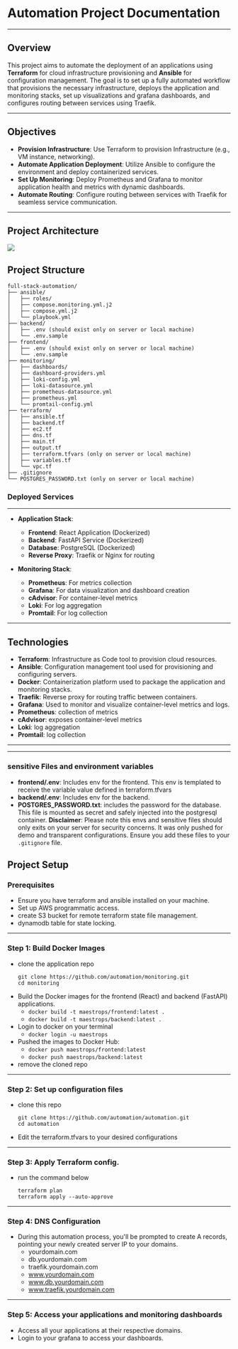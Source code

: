 # Automation Project Documentation

---

## Overview

This project aims to automate the deployment of an applications using **Terraform** for cloud infrastructure provisioning and **Ansible** for configuration management. The goal is to set up a fully automated workflow that provisions the necessary infrastructure, deploys the application and monitoring stacks, set up visualizations and grafana dashboards, and configures routing between services using Traefik.

---

## Objectives

- **Provision Infrastructure**: Use Terraform to provision Infrastructure (e.g., VM instance, networking).
- **Automate Application Deployment**: Utilize Ansible to configure the environment and deploy containerized services.
- **Set Up Monitoring**: Deploy Prometheus and Grafana to monitor application health and metrics with dynamic dashboards.
- **Automate Routing**: Configure routing between services with Traefik for seamless service communication.

---

## Project Architecture
<img src=".asset/architect.png">

## Project Structure
```
full-stack-automation/
├── ansible/
│   ├── roles/
│   ├── compose.monitoring.yml.j2
│   ├── compose.yml.j2
│   └── playbook.yml
├── backend/
│   ├── .env (should exist only on server or local machine)
│   └── .env.sample
├── frontend/
│   ├── .env (should exist only on server or local machine)
│   └── .env.sample
├── monitoring/
│   ├── dashboards/
│   ├── dashboard-providers.yml
│   ├── loki-config.yml
│   ├── loki-datasource.yml
│   ├── prometheus-datasource.yml
│   ├── prometheus.yml
│   └── promtail-config.yml
├── terraform/
│   ├── ansible.tf
│   ├── backend.tf
│   ├── ec2.tf
│   ├── dns.tf
│   ├── main.tf
│   ├── output.tf
│   ├── terraform.tfvars (only on server or local machine)
│   ├── variables.tf
│   └── vpc.tf
├── .gitignore
└── POSTGRES_PASSWORD.txt (only on server or local machine)
```

### Deployed Services
---
- **Application Stack**:  
  - **Frontend**: React Application (Dockerized)
  - **Backend**: FastAPI Service (Dockerized)
  - **Database**: PostgreSQL (Dockerized)
  - **Reverse Proxy**: Traefik or Nginx for routing
  
- **Monitoring Stack**:  
  - **Prometheus**: For metrics collection
  - **Grafana**: For data visualization and dashboard creation
  - **cAdvisor**: For container-level metrics
  - **Loki**: For log aggregation
  - **Promtail**: For log collection
  
---

## Technologies

- **Terraform**: Infrastructure as Code tool to provision cloud resources.
- **Ansible**: Configuration management tool used for provisioning and configuring servers.
- **Docker**: Containerization platform used to package the application and monitoring stacks.
- **Traefik**: Reverse proxy for routing traffic between containers.
- **Grafana**: Used to monitor and visualize container-level metrics and logs.  
- **Prometheus**: collection of metrics
- **cAdvisor**: exposes container-level metrics
- **Loki**: log aggregation
- **Promtail**: log collection

---

---
### sensitive Files and environment variables
- **frontend/.env**: Includes env for the frontend. This env is templated to receive the variable value defined in terraform.tfvars
- **backend/.env**: Includes env for the backend. 
- **POSTGRES_PASSWORD.txt**: includes the password for the database. This file is mounted as secret and safely injected into the postgresql container.
**Disclaimer**: Please note this envs and sensitive files should only exits on your server for security concerns. It was only pushed for demo and transparent configurations. Ensure you add these files to your `.gitignore` file.

## Project Setup

### Prerequisites
- Ensure you have terraform and ansible installed on your machine.
- Set up AWS programmatic access.
- create S3 bucket for remote terraform state file management.
- dynamodb table for state locking.
---
### Step 1: Build Docker Images
- clone the application repo
  ```
  git clone https://github.com/automation/monitoring.git
  cd monitoring
  ```
- Build the Docker images for the frontend (React) and backend (FastAPI) applications.
  -  `docker build -t maestrops/frontend:latest .`
  -  `docker build -t maestrops/backend:latest .`
- Login to docker on your terminal
  - `docker login -u maestrops`
- Pushed the images to Docker Hub:
  - `docker push maestrops/frontend:latest`
  - `docker push maestrops/backend:latest`
- remove the cloned repo
---
### Step 2: Set up configuration files
- clone this repo
  ```
  git clone https://github.com/automation/automation.git
  cd automation
  ```
- Edit the terraform.tfvars to your desired configurations
---
### Step 3: Apply Terraform config.
- run the command below
  ```
  terraform plan
  terraform apply --auto-approve
  ```
---
### Step 4: DNS Configuration
- During this automation process, you'll be prompted to create A records, pointing your newly created server IP to your domains.
  - yourdomain.com
  - db.yourdomain.com
  - traefik.yourdomain.com
  - www.yourdomain.com
  - www.db.yourdomain.com
  - www.traefik.yourdomain.com
---
### Step 5: Access your applications and monitoring dashboards
- Access all your applications at their respective domains.
- Login to your grafana to access your dashboards.
  


